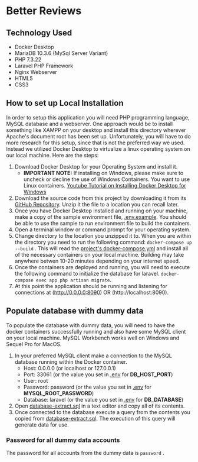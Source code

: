# Better Reviews

## Technology Used
- Docker Desktop
- MariaDB 10.3.6 (MySql Server Variant)
- PHP 7.3.22
- Laravel PHP Framework
- Nginx Webserver
- HTML5
- CSS3

## How to set up Local Installation
In order to setup this application you will need PHP programming language, MySQL database and a webserver. One approach would be to install something like XAMPP on your desktop and install this directory wherever Apache's document root has been set up. Unfortunately, you will have to do more research for this setup, since that is not the preferred way we used.  Instead we utilized Docker Desktop to virtualize a linux operating system on our local machine. Here are the steps:

1. Download Docker Desktop for your Operating System and install it.
   - **IMPORTANT NOTE:** If installing on Windows, please make sure to uncheck or decline the use of Windows Containers. You want to use Linux containers. [Youtube Tutorial on Installing Docker Desktop for Windows](https://www.youtube.com/watch?v=GIMExUnjzMw)
1. Download the source code from this project by downloading it from its [GitHub Repository](https://github.com/soundzofstatic/cpsc_8985). Unzip it the file to a location you can recall later.
1. Once you have Docker Desktop installed and running on your machine, make a copy of the sample environment file, [.env.example](.env.example). You should be able to use the sample to run environment file to build the containers.
1. Open a terminal window or command prompt for your operating system.
1. Change directory to the location you unzipped it to. When you are within the directory you need to run the following command: `docker-compose up --build` . This will read the [project's docker-compose.yml](docker-compose.yml) and install all of the necessary containers on your local machine. Building may take anywhere betwen 10-20 minutes depending on your internet speed.
1. Once the containers are deployed and running, you will need to execute the following command to initialize the database for laravel. `docker-compose exec app php artisan migrate`.
1. At this point the application should be running and listening for connections at (http://0.0.0.0:8090) OR (http://localhost:8090).

## Populate database with dummy data
To populate the database with dummy data, you will need to have the docker containers successfully running and also have some MySQL client on your local machine. MySQL Workbench works well on Windows and Sequel Pro for MacOS.
1. In your preferred MySQL client make a connection to the MySQL database running within the Docker container. 
    - Host: 0.0.0.0  (or localhost or 127.0.0.1)
    - Port: 33061 (or the value you set in [.env](.env) for **DB_HOST_PORT**)
    - User: root
    - Password: password (or the value you set in [.env](.env) for **MYSQL_ROOT_PASSWORD**)
    - Database: laravel (or the value you set in [.env](.env) for **DB_DATABASE**)
1. Open [database-extract.sql](database-extract.sql) in a text editor and copy all of its contents.
1. Once connected to the database execute a query from the contents you copied from [database-extract.sql](database-extract.sql). The execution of this query will generate data for use.

### Password for all dummy data accounts
The password for all accounts from the dummy data is `password` .   

